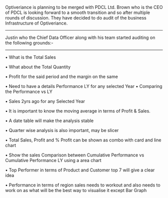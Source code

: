 Optiveriance is planning to be merged with PDCL Ltd. Brown 
who is the CEO of PDCL is looking forward to a smooth 
transition and so after multiple rounds of discussion. They 
have decided to do audit of the business Infrastructure of 
Optiveriance.
***
Justin who the Chief Data Officer along with his team started 
auditing on the following grounds:-
***
• What is the Total Sales

• What about the Total Quantity

• Profit for the said period and the margin on the same

• Need to have a details Performance LY for any selected 
Year
• Comparing the Performance vs LY

• Sales 2yrs ago for any Selected Year

• It is important to know the moving average in terms of 
Profit & Sales.

• A date table will make the analysis stable 

• Quarter wise analysis is also important, may be slicer

• Total Sales, Profit and % Profit can be shown as combo 
with card and line chart

• Show the sales Comparison between Cumulative 
Performance vs Cumulative Performance LY using a 
area chart

• Top Performer in terms of Product and Customer top 7 
will give a clear idea

• Performance in terms of region sales needs to workout 
and also needs to work on as what will be the best way 
to visualise it except Bar Graph
